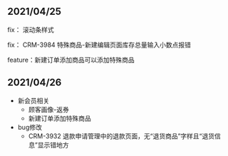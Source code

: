 ## 2021/04/25

fix：    滚动条样式

fix：    CRM-3984  特殊商品-新建编辑页面库存总量输入小数点报错

feature：新建订单添加商品可以添加特殊商品

## 2021/04/26

- 新会员相关
    - 顾客画像-返券
    - 新建订单添加特殊商品
- bug修改
    - CRM-3932 退款申请管理中的退款页面，无“退货商品”字样且“退货信息”显示错地方


